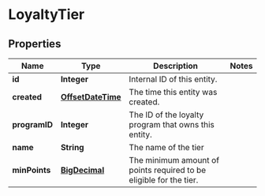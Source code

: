 

# LoyaltyTier


## Properties

Name | Type | Description | Notes
------------ | ------------- | ------------- | -------------
**id** | **Integer** | Internal ID of this entity. | 
**created** | [**OffsetDateTime**](OffsetDateTime.md) | The time this entity was created. | 
**programID** | **Integer** | The ID of the loyalty program that owns this entity. | 
**name** | **String** | The name of the tier | 
**minPoints** | [**BigDecimal**](BigDecimal.md) | The minimum amount of points required to be eligible for the tier. | 



